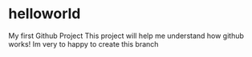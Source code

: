 # helloworld
My first Github Project
This project will help me understand how github works!
Im very to happy to create this branch
